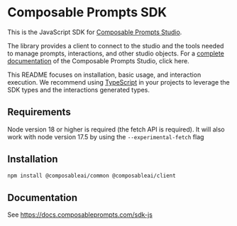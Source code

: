 # Composable Prompts SDK

This is the JavaScript SDK for [Composable Prompts Studio](https://app.composableprompts.com).

The library provides a client to connect to the studio and the tools needed to manage prompts, interactions, and other studio objects. For a [complete documentation](https://docs.composableprompts.com/) of the Composable Prompts Studio, click here.

This README focuses on installation, basic usage, and interaction execution. We recommend using [TypeScript](https://www.typescriptlang.org/) in your projects to leverage the SDK types and the interactions generated types.

## Requirements

Node version 18 or higher is required (the fetch API is required).
It will also work with node version 17.5 by using the `--experimental-fetch` flag

## Installation

```bash
npm install @composableai/common @composableai/client
```

## Documentation

See https://docs.composableprompts.com/sdk-js

